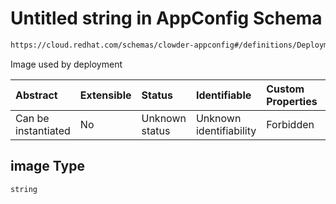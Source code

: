 # Untitled string in AppConfig Schema

```txt
https://cloud.redhat.com/schemas/clowder-appconfig#/definitions/DeploymentMetadata/properties/image
```

Image used by deployment

| Abstract            | Extensible | Status         | Identifiable            | Custom Properties | Additional Properties | Access Restrictions | Defined In                                                   |
| :------------------ | :--------- | :------------- | :---------------------- | :---------------- | :-------------------- | :------------------ | :----------------------------------------------------------- |
| Can be instantiated | No         | Unknown status | Unknown identifiability | Forbidden         | Allowed               | none                | [schema.json*](../../out/schema.json "open original schema") |

## image Type

`string`
